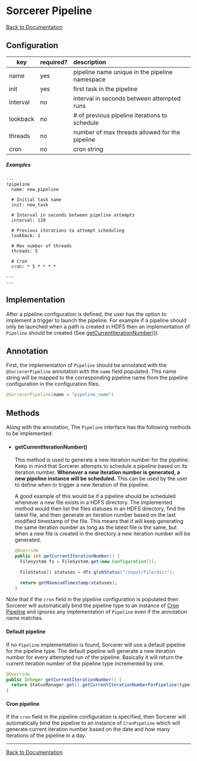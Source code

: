 # Sorcerer Pipeline
[Back to Documentation](README.md)

## <a name="Configuration"></a>Configuration

key|required?|description
-|-|:-
name|yes|pipeline name unique in the pipeline namespace
init|yes|first task in the pipeline
interval|no|interval in seconds between attempted runs
lookback|no|# of previous pipeline iterations to schedule
threads|no|number of max threads allowed for the pipeline
cron|no|cron string

##### Examples
```
---
!pipeline
  name: new_pipeline

  # Initial task name
  init: new_task

  # Interval in seconds between pipeline attempts
  interval: 120

  # Previous iterations to attempt scheduling
  lookback: 1

  # Max number of threads
  threads: 5

  # Cron
  cron: * 5 * * * *

---
...
```

## <a name="Implementation"></a>Implementation

After a pipeline configuration is defined, the user has the option to implement a trigger to launch the pipeline. For example if a pipeline should only be launched when a path is created in HDFS then an implementation of `Pipeline` should be created (See [getCurrentIterationNumber()](#getCurrentIterationNumber)).

## <a name="Annotation">Annotation

First, the implementation of `Pipeline` should be annotated with the `@SorcererPipeline` annotation with the `name` field populated. This name string will be mapped to the corresponding pipeline name from the pipeline configuration in the configuration files.

```java
@SorcererPipeline(name = "pipeline_name")
```

## <a name="Method">Methods

Along with the annotation, The `Pipeline` interface has the following methods to be implemented:

- #### getCurrentIterationNumber()
  This method is used to generate a new iteration number for the pipeline. Keep in mind that Sorcerer attempts to schedule a pipeline based on its iteration number. **Whenever a new iteration number is generated, a new pipeline instance will be scheduled.** This can be used by the user to define when to trigger a new iteration of the pipeline.

  A good example of this would be if a pipeline should be scheduled whenever a new file exists in a HDFS directory. The implemented method would then list the files statuses in an HDFS directory, find the latest file, and then generate an iteration number based on the last modified timestamp of the file. This means that it will keep generating the same iteration number as long as the latest file is the same, but when a new file is created in the directory a new iteration number will be generated.

  ```java
  @Override
  public int getCurrentIterationNumber() {
    Filesystem fs = FileSystem.get(new Configuration());

    FileStatus[] statuses = dfs.globStatus("/input/file/dir/");

    return getMaxmiumTimestamp(statuses);
  }
  ```

Note that if the `cron` field in the pipeline configuration is populated then Sorcerer will automatically bind the pipeline type to an instance of [Cron Pipeline](#Cron_pipeline) and ignores any implementation of `Pipeline` even if the annotation name matches.

#### <a name="Default_pipeline">Default pipeline

If no `Pipeline` implementation is found, Sorcerer will use a default pipeline for the pipeline type. The default pipeline will generate a new iteration number for every attempted run of the pipeline. Basically it will return the current iteration number of the pipeline type incremented by one.


```java
@Override
public Integer getCurrentIterationNumber() {
  return StatusManager.get().getCurrentIterationNumberForPipeline(type) + 1;
}
```

#### <a name="Cron_pipeline">Cron pipeline

If the `cron` field in the pipeline configuration is specified, then Sorcerer will automatically bind the pipeline to an instance of `CronPipeline` which will generate current iteration number based on the date and how many iterations of the pipeline in a day.

---
[Back to Documentation](README.md)
